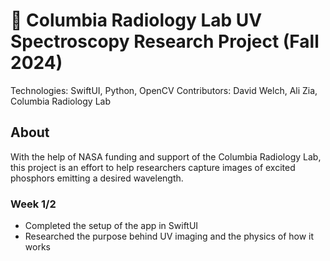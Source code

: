 # 🦁 Columbia Radiology Lab UV Spectroscopy Research Project (Fall 2024)

Technologies: SwiftUI, Python, OpenCV
Contributors: David Welch, Ali Zia, Columbia Radiology Lab

## About
With the help of NASA funding and support  of the Columbia Radiology Lab, this project is an effort to help researchers capture images of excited phosphors emitting a desired wavelength.



### Week 1/2
- Completed the setup of the app in SwiftUI
- Researched the purpose behind UV imaging and the physics of how it works

